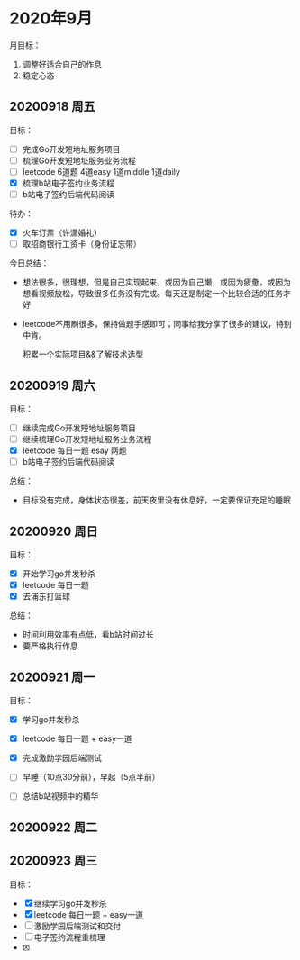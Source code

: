 # 2020年9月

月目标：

1. 调整好适合自己的作息
2. 稳定心态

## 20200918 周五

目标：

- [ ] 完成Go开发短地址服务项目
- [ ] 梳理Go开发短地址服务业务流程
- [ ] leetcode 6道题  4道easy 1道middle 1道daily 
- [x] 梳理b站电子签约业务流程
- [ ] b站电子签约后端代码阅读

待办：

- [x] 火车订票（许潇婚礼）
- [ ] 取招商银行工资卡（身份证忘带）

今日总结：

- 想法很多，很理想，但是自己实现起来，或因为自己懒，或因为疲惫，或因为想看视频放松，导致很多任务没有完成。每天还是制定一个比较合适的任务才好

- leetcode不用刷很多，保持做题手感即可；同事给我分享了很多的建议，特别中肯。

    积累一个实际项目&&了解技术选型

## 20200919 周六

目标：

- [ ] 继续完成Go开发短地址服务项目
- [ ] 继续梳理Go开发短地址服务业务流程
- [x] leetcode 每日一题 esay 两题
- [ ] b站电子签约后端代码阅读

总结：

- 目标没有完成，身体状态很差，前天夜里没有休息好，一定要保证充足的睡眠

## 20200920 周日

目标：

- [x] 开始学习go并发秒杀
- [x] leetcode 每日一题
- [x] 去浦东打篮球

总结：

- 时间利用效率有点低，看b站时间过长
- 要严格执行作息

## 20200921 周一

目标：

- [x] 学习go并发秒杀
- [x] leetcode 每日一题 + easy一道
- [x] 完成激励学园后端测试
- [ ] 早睡（10点30分前），早起（5点半前）
- [ ] 总结b站视频中的精华



## 20200922 周二

## 20200923 周三

目标：

- [x] 继续学习go并发秒杀
- [x] leetcode 每日一题 + easy一道
- [ ] 激励学园后端测试和交付
- [ ] 电子签约流程重梳理
- [x] 

